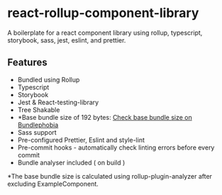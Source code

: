 # react-rollup-component-library

A boilerplate for a react component library using rollup, typescript, storybook, sass, jest, eslint, and prettier.

## Features

- Bundled using Rollup
- Typescript
- Storybook
- Jest & React-testing-library
- Tree Shakable
- \*Base bundle size of 192 bytes:
  [Check base bundle size on Bundlephobia](https://bundlephobia.com/package/react-rollup-component-library@1.0.1)
- Sass support
- Pre-configured Prettier, Eslint and style-lint
- Pre-commit hooks - automatically check linting errors before every commit
- Bundle analyser included ( on build )

\*The base bundle size is calculated using rollup-plugin-analyzer after excluding ExampleComponent.
